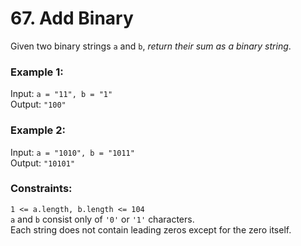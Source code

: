 # 67. Add Binary  
  
Given two binary strings ```a``` and ```b```, _return their sum as a binary string_.   
   
   
  
### **Example 1:**  
Input: ```a = "11", b = "1"```  
Output: ```"100"```  
  
### **Example 2:**  
Input: ```a = "1010", b = "1011"```  
Output: ```"10101"```  
   
  
### **Constraints:**  
  
```1 <= a.length, b.length <= 104```  
```a``` and ```b``` consist only of ```'0'``` or ```'1'``` characters.  
Each string does not contain leading zeros except for the zero itself.  